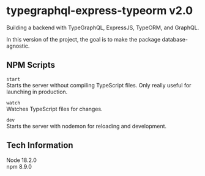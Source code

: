 # typegraphql-express-typeorm v2.0

Building a backend with TypeGraphQL, ExpressJS, TypeORM, and GraphQL.

In this version of the project, the goal is to make the package database-agnostic.

## NPM Scripts

`start`  
Starts the server without compiling TypeScript files. Only really useful for launching in production.

`watch`  
Watches TypeScript files for changes.

`dev`  
Starts the server with nodemon for reloading and development.

## Tech Information

Node 18.2.0  
npm 8.9.0
